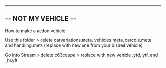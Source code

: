 --------------------
-- NOT MY VEHICLE --
--------------------

How to make a addon vehicle

Use this folder > delete carvariations.meta, vehicles.meta, carcols.meta, and handling.meta (replace with new one from your disired vehicle)

Go into Stream > delete c63coupe > replace with new vehicle .ytd, ytf, and _hi.yft
